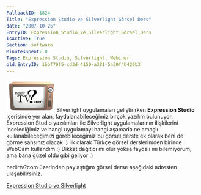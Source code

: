 ```yaml
---
FallbackID: 1824
Title: "Expression Studio ve Silverlight Görsel Ders"
date: "2007-10-25"
EntryID: Expression_Studio_ve_Silverlight_Gorsel_Ders
IsActive: True
Section: software
MinutesSpent: 0
Tags: Expression Studio, Silverlight, Webiner
old.EntryID: 1bbf70f5-cd3d-4150-a381-5a30f4b420b3
---
```

![](media/Expression_Studio_ve_Silverlight_Gorsel_Ders/nedirtv_logo.png)Silverlight
uygulamaları geliştirirken **Expression Studio** içerisinde yer alan,
faydalanabileceğimiz birçok yazılım bulunuyor. Expression Studio
yazılımları ile Silverlight uygulamalarının ilişkilerini incelediğimiz
ve hangi uygulamayı hangi aşamada ne amaçlı kullanabileceğimizi
görebileceğimiz bu görsel derste ek olarak beni de görme şansınız olacak
:) İlk olarak Türkçe görsel derslerimden birinde WebCam kullandım :)
Dikkat dağıtıcı mı olur yoksa faydalı mı bilemiyorum, ama bana güzel
oldu gibi geliyor :)

nedirtv?com üzerinden paylaştığım görsel derse aşağıdaki adresten
ulaşabilirsiniz.

[Expression Studio ve
Silverlight](http://www.nedirtv.com/VideoDetay.aspx?VideoID=71)


